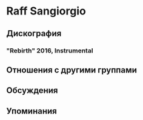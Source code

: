 # Raff Sangiorgio



## Дискография

### "Rebirth" 2016, Instrumental




## Отношения с другими группами


## Обсуждения


## Упоминания

